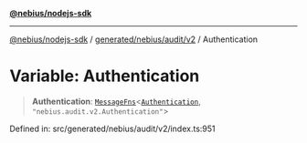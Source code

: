 [**@nebius/nodejs-sdk**](../../../../../README.md)

---

[@nebius/nodejs-sdk](../../../../../README.md) / [generated/nebius/audit/v2](../README.md) / Authentication

# Variable: Authentication

> **Authentication**: [`MessageFns`](../../../../../runtime/protos/core/interfaces/MessageFns.md)\<[`Authentication`](../interfaces/Authentication.md), `"nebius.audit.v2.Authentication"`\>

Defined in: src/generated/nebius/audit/v2/index.ts:951
